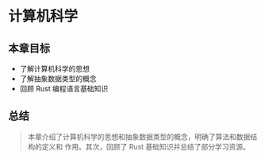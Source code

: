 # 计算机科学

## 本章目标
- 了解计算机科学的思想
- 了解抽象数据类型的概念
- 回顾 Rust 编程语言基础知识

## 总结
> 本章介绍了计算机科学的思想和抽象数据类型的概念，明确了算法和数据结构的定义和
> 作用。其次，回顾了 Rust 基础知识并总结了部分学习资源。